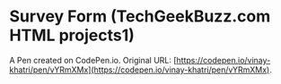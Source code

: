 # Survey Form (TechGeekBuzz.com HTML projects1)

A Pen created on CodePen.io. Original URL: [https://codepen.io/vinay-khatri/pen/vYRmXMx](https://codepen.io/vinay-khatri/pen/vYRmXMx).

